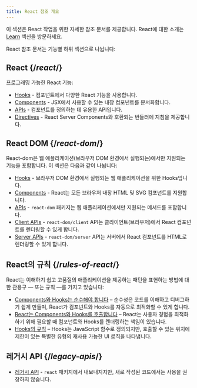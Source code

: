 ```yaml
---
title: React 참조 개요
---
```


<Intro>

이 섹션은 React 작업을 위한 자세한 참조 문서를 제공합니다. React에 대한 소개는 [Learn](/learn) 섹션을 방문하세요.

</Intro>

React 참조 문서는 기능별 하위 섹션으로 나뉩니다:

## React {/*react*/}

프로그래밍 가능한 React 기능:

* [Hooks](/reference/react/hooks) - 컴포넌트에서 다양한 React 기능을 사용합니다.
* [Components](/reference/react/components) - JSX에서 사용할 수 있는 내장 컴포넌트를 문서화합니다.
* [APIs](/reference/react/apis) - 컴포넌트를 정의하는 데 유용한 API입니다.
* [Directives](/reference/rsc/directives) - React Server Components와 호환되는 번들러에 지침을 제공합니다.

## React DOM {/*react-dom*/}

React-dom은 웹 애플리케이션(브라우저 DOM 환경에서 실행되는)에서만 지원되는 기능을 포함합니다. 이 섹션은 다음과 같이 나뉩니다:

* [Hooks](/reference/react-dom/hooks) - 브라우저 DOM 환경에서 실행되는 웹 애플리케이션을 위한 Hooks입니다.
* [Components](/reference/react-dom/components) - React는 모든 브라우저 내장 HTML 및 SVG 컴포넌트를 지원합니다.
* [APIs](/reference/react-dom) - `react-dom` 패키지는 웹 애플리케이션에서만 지원되는 메서드를 포함합니다.
* [Client APIs](/reference/react-dom/client) - `react-dom/client` API는 클라이언트(브라우저)에서 React 컴포넌트를 렌더링할 수 있게 합니다.
* [Server APIs](/reference/react-dom/server) - `react-dom/server` API는 서버에서 React 컴포넌트를 HTML로 렌더링할 수 있게 합니다.

## React의 규칙 {/*rules-of-react*/}

React는 이해하기 쉽고 고품질의 애플리케이션을 제공하는 패턴을 표현하는 방법에 대한 관용구 — 또는 규칙 —를 가지고 있습니다:

* [Components와 Hooks는 순수해야 합니다](/reference/rules/components-and-hooks-must-be-pure) – 순수성은 코드를 이해하고 디버그하기 쉽게 만들며, React가 컴포넌트와 Hooks를 자동으로 최적화할 수 있게 합니다.
* [React는 Components와 Hooks를 호출합니다](/reference/rules/react-calls-components-and-hooks) – React는 사용자 경험을 최적화하기 위해 필요할 때 컴포넌트와 Hooks를 렌더링하는 책임이 있습니다.
* [Hooks의 규칙](/reference/rules/rules-of-hooks) – Hooks는 JavaScript 함수로 정의되지만, 호출할 수 있는 위치에 제한이 있는 특별한 유형의 재사용 가능한 UI 로직을 나타냅니다.

## 레거시 API {/*legacy-apis*/}

* [레거시 API](/reference/react/legacy) - `react` 패키지에서 내보내지지만, 새로 작성된 코드에서는 사용을 권장하지 않습니다.